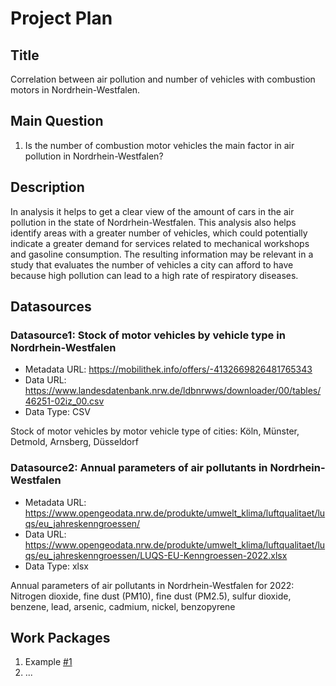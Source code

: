 # Project Plan

## Title
Correlation between air pollution and number of vehicles with combustion motors in Nordrhein-Westfalen.

## Main Question

1. Is the number of combustion motor vehicles the main factor in air pollution in Nordrhein-Westfalen?

## Description

<!-- Describe your data science project in max. 200 words. Consider writing about why and how you attempt it. "XY is an important problem, because... This projects analyzes XY, using method A. The results can give insights into..."-->

In analysis it helps to get a clear view of the amount of cars in the air pollution in the state of Nordrhein-Westfalen. This analysis also helps identify areas with a greater number of vehicles, which could potentially indicate a greater demand for services related to mechanical workshops and gasoline consumption. The resulting information may be relevant in a study that evaluates the number of vehicles a city can afford to have because high pollution can lead to a high rate of respiratory diseases.

## Datasources

<!-- Describe each datasources you plan to use in a section. Use the prefic "DatasourceX" where X is the id of the datasource. -->

### Datasource1: Stock of motor vehicles by vehicle type in Nordrhein-Westfalen
* Metadata URL: https://mobilithek.info/offers/-4132669826481765343
* Data URL: https://www.landesdatenbank.nrw.de/ldbnrwws/downloader/00/tables/46251-02iz_00.csv
* Data Type: CSV

Stock of motor vehicles by motor vehicle type of cities:   Köln,   Münster, Detmold, Arnsberg, Düsseldorf

### Datasource2: Annual parameters of air pollutants in Nordrhein-Westfalen
* Metadata URL: https://www.opengeodata.nrw.de/produkte/umwelt_klima/luftqualitaet/luqs/eu_jahreskenngroessen/
* Data URL: https://www.opengeodata.nrw.de/produkte/umwelt_klima/luftqualitaet/luqs/eu_jahreskenngroessen/LUQS-EU-Kenngroessen-2022.xlsx
* Data Type: xlsx

Annual parameters of air pollutants in Nordrhein-Westfalen for 2022: Nitrogen dioxide, fine dust (PM10), fine dust (PM2.5), sulfur dioxide, benzene, lead, arsenic, cadmium, nickel, benzopyrene

## Work Packages

<!-- List of work packages ordered sequentially, each pointing to an issue with more details. -->

1. Example [#1][i1]
2. ...

[i1]: https://github.com/jvalue/made-template/issues/1

